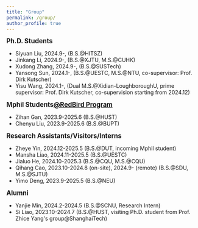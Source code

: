 ```yaml
---
title: "Group"
permalink: /group/
author_profile: true
---
```


<big>**Ph.D. Students**</big>

- Siyuan Liu, 2024.9-, (B.S.@HITSZ)
- Jinkang Li, 2024.9-, (B.S.@XJTU, M.S.@CUHK)
- Xudong Zhang, 2024.9-, (B.S.@SUSTech)
- Yansong Sun, 2024.1-, (B.S.@UESTC, M.S.@NTU, co-supervisor: Prof. Dirk Kutscher)
- Yisu Wang, 2024.1-, (Dual M.S.@Xidian-LoughboroughU, prime supervisor: Prof. Dirk Kutscher, co-supervision starting from 2024.12)

<big>**Mphil Students[@RedBird Program](https://vptlo.hkust-gz.edu.cn/rbm/)**</big>

- Zihan Gan, 2023.9-2025.6 (B.S.@HUST)
- Chenyu Liu, 2023.9-2025.6 (B.S.@BUPT)

<big>**Research Assistants/Visitors/Interns**</big>

- Zheye Yin, 2024.12-2025.5 (B.S.@DUT, incoming Mphil student)
- Mansha Liao, 2024.11-2025.5 (B.S.@UESTC)
- Jialuo He, 2024.10-2025.3 (B.S.@CQU, M.S.@CQU)
- Qihang Cao, 2023.10-2024.8 (on-site), 2024.9- (remote) (B.S.@SDU, M.S.@SJTU)
- Yimo Deng, 2023.9-2025.5 (B.S.@NEU)

<big>**Alumni**</big>

- Yanjie Min, 2024.2-2024.5 (B.S.@SCNU, Research Intern)
- Si Liao, 2023.10-2024.7 (B.S.@HUST, visiting Ph.D. student from Prof. Zhice Yang's group@ShanghaiTech)
